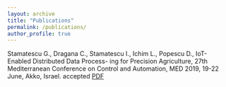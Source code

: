 ```yaml
---
layout: archive
title: "Publications"
permalink: /publications/
author_profile: true
---
```


Stamatescu G., Dragana C., Stamatescu I., Ichim L., Popescu D., IoT-Enabled Distributed Data Process- ing for Precision Agriculture, 27th Mediterranean Conference on Control and Automation, MED 2019, 19-22 June, Akko, Israel. accepted [PDF](/files/med19.pdf)

